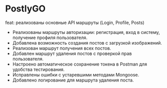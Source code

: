 # PostlyGO
 
feat: реализованы основные API маршруты (Login, Profile, Posts)

- Реализованы маршруты авторизации: регистрация, вход в систему, получение профиля пользователя.
- Добавлена возможность создания постов с загрузкой изображений.
- Реализован маршрут получения всех постов.
- Добавлен маршрут удаления постов с проверкой прав пользователя.
- Настроено автоматическое сохранение токена в Postman для удобства тестирования.
- Исправлены ошибки с устаревшими методами Mongoose.
- Добавлено логирование для маршрута удаления поста.
